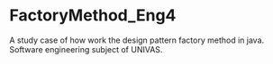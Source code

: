 # FactoryMethod_Eng4
A study case of how work the design pattern factory method in java. Software engineering subject of UNIVAS.
